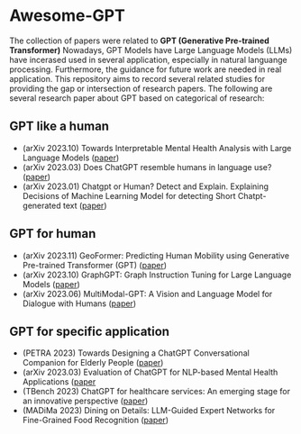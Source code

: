 # Awesome-GPT
The collection of papers were related to **GPT (Generative Pre-trained Transformer)**
Nowadays, GPT Models have Large Language Models (LLMs) have incerased used in several application, especially in natural languange processing. Furthermore, the guidance for future work are needed in real application. This repository aims to record several related studies for providing the gap or intersection of research papers. The following are several research paper about GPT based on categorical of research:
## GPT like a human
* (arXiv 2023.10) Towards Interpretable Mental Health Analysis with Large Language Models ([paper](https://arxiv.org/pdf/2304.03347.pdf))
* (arXiv 2023.03) Does ChatGPT resemble humans in language use? ([paper](https://arxiv.org/pdf/2303.08014.pdf))
* (arXiv 2023.01) Chatgpt or Human? Detect and Explain. Explaining Decisions of Machine Learning Model for detecting Short Chatpt-generated text ([paper](https://arxiv.org/pdf/2301.13852.pdf))
## GPT for human
* (arXiv 2023.11) GeoFormer: Predicting Human Mobility using Generative Pre-trained Transformer (GPT) ([paper](https://arxiv.org/pdf/2311.05092.pdf))
* (arXiv 2023.10) GraphGPT: Graph Instruction Tuning for Large Language Models ([paper](https://arxiv.org/pdf/2310.13023.pdf))
* (arXiv 2023.06) MultiModal-GPT: A Vision and Language Model for Dialogue with Humans ([paper](https://arxiv.org/abs/2305.04790))
## GPT for specific application
* (PETRA 2023) Towards Designing a ChatGPT Conversational Companion for Elderly People ([paper](https://dl.acm.org/doi/10.1145/3594806.3596572))
* (arXiv 2023.03) Evaluation of ChatGPT for NLP-based Mental Health Applications ([paper](https://arxiv.org/pdf/2303.15727.pdf)
* (TBench 2023) ChatGPT for healthcare services: An emerging stage for an innovative perspective ([paper](https://pdf.sciencedirectassets.com/780145/1-s2.0-S2772485923X00039/1-s2.0-S2772485923000224/main.pdf?X-Amz-Security-Token=IQoJb3JpZ2luX2VjECUaCXVzLWVhc3QtMSJIMEYCIQCWVvGPQTDMuDoPgMYYVXjeogX5CMSEuk8ViSrkrRfjvQIhALEHjZuyc36xoAQMsoKbQkDmYa1UPF6siOwIBaTtHTXnKrIFCG4QBRoMMDU5MDAzNTQ2ODY1IgxeBDdF%2BFe1V9h5O%2BAqjwVfQ0cktg08BOL3Mgn0sNNbLWdhbYc8vhomSmGpGOJnUnIcApu2VSVY8toB7PoJdzJY8U7UXda5%2B2P1f1cyTNVAYofOkDYLjg3JqFnslMG52pQ%2BhkQAlJS7Bi0GL2czmockHACo8U3ocOVVFU2sg7WYKYWXXoCq95BMWLzC72KWxXf04A9u4OtpEauRYowKQMctWy0cB%2Fq8IDCccVo7ZgTxsRvZONu%2B1Uo3Nbxft886CJIbabo3T6ro6AwqoK9JmCMW8%2Beu2esrT2yIySI2o8c%2FaPbY0CETYcbUWfS2I6mScArb0zYd20WhzaqNWWajBXTAQwskVT0HYaYEtPn1dkNhqyyA2h65wUf2OlLeC0Hzbh3QjT%2FvWXohtTS4LQXIl3vSeWMYw3UH4zuxVAKN3Z4hSCV0r91iahdD1z9nFSBxXTTNYzRqN6w9q01TuaVFSbvL%2BB6G%2BOrmNPgU1LLoKgUzsHOlga%2Bqz0Xn6Yv6mfDhj%2FNQ6zOaMxg6MyGlP1D4YHJnOZLv5iEnq6YV2N6xXpZDbXHEVwy5%2BaN6GKfKsuPGsMqqF74Dq2TWoTLGh%2BxAWrttyyQ1WErmLY4G5mOa0cg4SnWBr7Wi6cotZxRrNveXsJAmstpW%2BBvQQBYPr41esQA4UFM6yw3a%2BwJMnkgsCgqEoCMDuiLLtqvOSaeUpRFnWTeFCG%2FlMuTqAPjWUsKXRb6440yWhTDKWrKwVK7DZqMSRvktv0OpvT7mCiQFm1ObXanju%2BMzWAnxRdpLTkAW7dR%2B4gvbADXC5XjzQ1NkEwV5knGuuvwep9c0jLDaIxzcDR%2FTwJJUIChnjy8r8Dfu1ejM1bvyXNdr1x7yrXgGsB3XtFmG2inUzbLDZBvm09ElMJGg0aoGOrABum5woiTMZXwc0SiMDZjVsNca3a8acV9G98eYg5w6M9FLDnF4jQ0%2Bt%2F5bl1UJz%2FAUHjdJ2lXP3EasnQCU7XCQkLB5VDa8m2Ljwd00F80BMCc5S1egXfHdRF6BflO6TwV6vzA8kRA09%2BwiDjv7zqA4oGTfgX6G7v35tqMGtU%2BWTaTpcIk2zaF85BObXCrJp3ve%2BIoc9%2BA6D82AsC1EWqa%2F7B8LD4PLLti2FQUS0p%2B3Qws%3D&X-Amz-Algorithm=AWS4-HMAC-SHA256&X-Amz-Date=20231115T052453Z&X-Amz-SignedHeaders=host&X-Amz-Expires=300&X-Amz-Credential=ASIAQ3PHCVTYR2327DVS%2F20231115%2Fus-east-1%2Fs3%2Faws4_request&X-Amz-Signature=0b22187a7a12820b78add479862ee9ed5e67f8cbd04584779a7c3a62a182d19e&hash=e14100993adb35f9473dd7cbfdf95d24fdef4b519bb93dce41973beb189f130a&host=68042c943591013ac2b2430a89b270f6af2c76d8dfd086a07176afe7c76c2c61&pii=S2772485923000224&tid=spdf-68442ee8-1ebd-48ee-8d78-e94a695f736f&sid=01c015c29c57a04a4458d2b22ee6256a0a39gxrqa&type=client&tsoh=d3d3LnNjaWVuY2VkaXJlY3QuY29t&ua=0c1f585d5751525553&rr=826512085a8919f9&cc=jp))
* (MADiMa 2023) Dining on Details: LLM-Guided Expert Networks for Fine-Grained Food Recognition ([paper](https://dl.acm.org/doi/10.1145/3607828.3617797))
